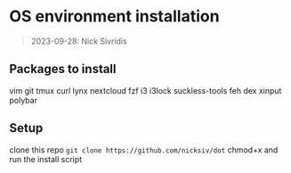 # OS environment installation

> 2023-09-28: Nick Sivridis

## Packages to install
vim git tmux curl lynx nextcloud fzf i3 i3lock suckless-tools feh dex xinput polybar

## Setup
clone this repo `git clone https://github.com/nicksiv/dot`
chmod+x and run the install script


